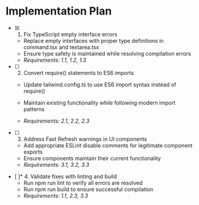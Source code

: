 # Implementation Plan

- [x] 1. Fix TypeScript empty interface errors


  - Replace empty interfaces with proper type definitions in command.tsx and textarea.tsx
  - Ensure type safety is maintained while resolving compilation errors
  - _Requirements: 1.1, 1.2, 1.3_



- [ ] 2. Convert require() statements to ES6 imports
  - Update tailwind.config.ts to use ES6 import syntax instead of require()


  - Maintain existing functionality while following modern import patterns
  - _Requirements: 2.1, 2.2, 2.3_





- [ ] 3. Address Fast Refresh warnings in UI components
  - Add appropriate ESLint disable comments for legitimate component exports
  - Ensure components maintain their current functionality
  - _Requirements: 3.1, 3.2, 3.3_

- [ ]* 4. Validate fixes with linting and build
  - Run npm run lint to verify all errors are resolved
  - Run npm run build to ensure successful compilation
  - _Requirements: 1.1, 2.3, 3.3_